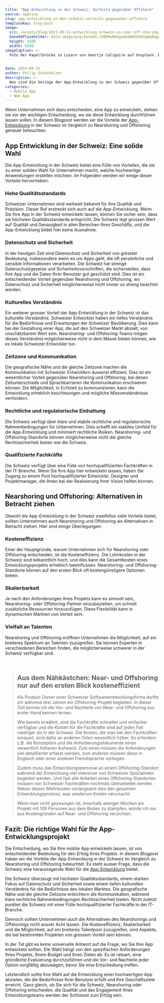 ```yaml
---
title: "App Entwicklung in der Schweiz: Vorteile gegenüber Offshore"
source: apptiva
slug: app-entwicklung-in-der-schweiz-vorteile-gegenueber-offshore
templateKey: blog-post
image:
  src: /assets/blog/2023-09-11-entwicklung-schweiz-vs-near-off-shoring/luzern.jpg
  base64Placeholder: data:image/png;base64,iVBORw0KGgoAAAANSUhEUgAAAAgAAAAFCAIAAAD38zoCAAAACXBIWXMAAAsTAAALEwEAmpwYAAAAiElEQVR4nAF9AIL/ADu+/2vW/3bc/4Dk/4Df/3/f/37j/4W74ACn7f+m6v+s8P+v4vm7/f+2///R//+5wMEAaZrAc5/Jfp2+fG9rmcvqveTwgW1Khn11AAQYIAAJAAwmMqajpXJoZnFSO19AL5ORmAAAQFkCRlsgVm2nq6xrcn58bWaqk3+MiIj0eka955y4LgAAAABJRU5ErkJggg==
  height: 4160
  width: 6240
imageCaption: >- 
  Foto der Kapellbrücke in Luzern von Geertje Caliguire auf Unsplash. Ein Symbol für die Schweiz und Schweizer Qualität im Zusammenhang mit Software-Entwicklung.
  
  
date: 2023-09-12
author: Philip Schönholzer
description: >-
  Was sind die Vorzüge der App-Entwicklung in der Schweiz gegenüber Offshoring? Von Qualität bis zu Datenschutz - entdecken Sie die Vorteile der Schweiz für Ihre App-Entwicklung.
categories:
  - Mobile App
  - Web App
---
```


Wenn Unternehmen sich dazu entscheiden, eine App zu entwickeln, stehen sie vor der wichtigen Entscheidung, wo sie diese Entwicklung durchführen lassen sollen. In diesem Blogpost werden wir die Vorteile der [App-Entwicklung](/web-apps/) in der Schweiz im Vergleich zu Nearshoring und Offshoring genauer beleuchten.

## App Entwicklung in der Schweiz: Eine solide Wahl

Die App-Entwicklung in der Schweiz bietet eine Fülle von Vorteilen, die sie zu einer soliden Wahl für Unternehmen macht, welche hochwertige Anwendungen erstellen möchten. Im Folgenden werden wir einige dieser Vorteile hervorheben:

### Hohe Qualitätsstandards

Schweizer Unternehmen sind weltweit bekannt für ihre Qualität und Präzision. Dieser Ruf erstreckt sich auch auf die App-Entwicklung. Wenn Sie Ihre App in der Schweiz entwickeln lassen, können Sie sicher sein, dass sie höchsten Qualitätsstandards entspricht. Die Schweiz legt grossen Wert auf Qualität und Genauigkeit in allen Bereichen ihres Geschäfts, und die App-Entwicklung bildet hier keine Ausnahme.

### Datenschutz und Sicherheit

In der heutigen Zeit sind Datenschutz und Sicherheit von grösster Bedeutung, insbesondere wenn es um Apps geht, die oft persönliche und sensible Informationen verarbeiten. Die Schweiz hat strenge Datenschutzgesetze und Sicherheitsvorschriften, die sicherstellen, dass Ihre App und die Daten Ihrer Benutzer gut geschützt sind. Dies ist ein entscheidender Vorteil gegenüber Nearshoring und Offshoring, wo Datenschutz und Sicherheit möglicherweise nicht immer so streng beachtet werden.

### Kulturelles Verständnis

Ein weiterer grosser Vorteil der App-Entwicklung in der Schweiz ist das kulturelle Verständnis. Schweizer Entwickler haben ein tiefes Verständnis für die Bedürfnisse und Erwartungen der Schweizer Bevölkerung. Dies kann bei der Gestaltung einer App, die auf den Schweizer Markt abzielt, von unschätzbarem Wert sein. Nearshoring- und Offshoring-Teams mögen dieses Verständnis möglicherweise nicht in dem Masse bieten können, wie es lokale Schweizer Entwickler tun.

### Zeitzone und Kommunikation

Die geografische Nähe und die gleiche Zeitzone machen die Kommunikation mit Schweizer Entwicklern äusserst effizient. Dies ist ein wesentlicher Vorteil gegenüber Nearshoring und Offshoring, bei denen Zeitunterschiede und Sprachbarrieren die Kommunikation erschweren können. Die Möglichkeit, in Echtzeit zu kommunizieren, kann die Entwicklung erheblich beschleunigen und mögliche Missverständnisse verhindern.

### Rechtliche und regulatorische Einhaltung

Die Schweiz verfügt über klare und stabile rechtliche und regulatorische Rahmenbedingungen für Unternehmen. Dies schafft ein stabiles Umfeld für die App-Entwicklung und minimiert rechtliche Risiken. Nearshoring- und Offshoring-Standorte können möglicherweise nicht die gleiche Rechtssicherheit bieten wie die Schweiz.

### Qualifizierte Fachkräfte

Die Schweiz verfügt über eine Fülle von hochqualifizierten Fachkräften in der IT-Branche. Wenn Sie Ihre App hier entwickeln lassen, haben Sie Zugang zu einem Pool hochqualifizierter Entwickler, Designer und Projektmanager, die Ihnen bei der Realisierung Ihrer Vision helfen können.

## Nearshoring und Offshoring: Alternativen in Betracht ziehen

Obwohl die App-Entwicklung in der Schweiz zweifellos viele Vorteile bietet, sollten Unternehmen auch Nearshoring und Offshoring als Alternativen in Betracht ziehen. Hier sind einige Überlegungen:

### Kosteneffizienz

Einer der Hauptgründe, warum Unternehmen sich für Nearshoring oder Offshoring entscheiden, ist die Kosteneffizienz. Die Lohnkosten in der Schweiz sind bekanntlich hoch, und dies kann die Gesamtkosten eines Entwicklungsprojekts erheblich beeinflussen. Nearshoring- und Offshoring-Standorte können auf den ersten Blick oft kostengünstigere Optionen bieten.

### Skalierbarkeit

Je nach den Anforderungen Ihres Projekts kann es sinnvoll sein, Nearshoring- oder Offshoring-Partner einzubeziehen, um schnell zusätzliche Ressourcen hinzuzufügen. Diese Flexibilität kann in dynamischen Märkten von Vorteil sein.

### Vielfalt an Talenten

Nearshoring und Offshoring eröffnen Unternehmen die Möglichkeit, auf ein breiteres Spektrum an Talenten zuzugreifen. Sie können Experten in verschiedenen Bereichen finden, die möglicherweise schwerer in der Schweiz verfügbar sind.

&nbsp;
&nbsp;

> ## Aus dem Nähkästchen: Near- und Offshoring nur auf den ersten Blick kosteneffizient
>
> Als Product Owner einer Schweizer Softwareentwicklungsfirma durfte ich während drei Jahren ein Offshoring-Projekt begleiten. In dieser Zeit konnte ich die Vor- und Nachteile von Near- und Offshoring aus erster Hand kennen lernen.
>
> Wie bereits erwähnt, sind die Fachkräfte schneller und einfacher verfügbar und die Kosten für die Fachkräfte sind auf jeden Fall niedriger als in der Schweiz. Die Kosten, die man bei den Fachkräften einspart, sind dafür an anderen Orten wesentlich höher. So erfordern z.B. die Konzeption und die Anforderungsdokumente einen wesentlich höheren Aufwand. Zum einen müssen die Anforderungen viel detaillierter erfasst werden, zum anderen müssen diese in Englisch oder einer anderen Fremdsprache vorliegen.
>
> Zudem muss das Entwicklungspersonal an einem Offshoring-Standort während der Entwicklung viel intensiver von Schweizer Spezialisten begleitet werden. Und fast alle Arbeiten eines Offshoring-Standortes müssen von Schweizer Fachkräften nochmals überarbeitet werden. Neben diesen Mehrkosten verlangsamt dies den gesamten Entwicklungsprozess, was wiederum Kosten verursacht.
>
> Wenn man nicht gezwungen ist, innerhalb weniger Wochen ein Projekt mit 100 Personen aus dem Boden zu stampfen, würde ich nur aus Kostengründen auf Near- und Offshoring verzichten.

## Fazit: Die richtige Wahl für Ihr App-Entwicklungsprojekt

Die Entscheidung, wo Sie Ihre mobile App entwickeln lassen, ist von entscheidender Bedeutung für den Erfolg Ihres Projekts. In diesem Blogpost haben wir die Vorteile der App-Entwicklung in der Schweiz im Vergleich zu Nearshoring und Offshoring beleuchtet. Es steht ausser Frage, dass die Schweiz eine herausragende Wahl für die [App-Entwicklung](/web-apps/) bietet.

Die Schweiz überzeugt mit höchsten Qualitätsstandards, einem starken Fokus auf Datenschutz und Sicherheit sowie einem tiefen kulturellen Verständnis für die Bedürfnisse des lokalen Marktes. Die geografische Nähe und die gleiche Zeitzone erleichtern die Kommunikation, während klare rechtliche Rahmenbedingungen Rechtssicherheit bieten. Nicht zuletzt punktet die Schweiz mit einer Fülle hochqualifizierter Fachkräfte in der IT-Branche.

Dennoch sollten Unternehmen auch die Alternativen des Nearshorings und Offshorings nicht ausser Acht lassen. Die Kosteneffizienz, Skalierbarkeit und die Möglichkeit, auf ein breiteres Talentpool zuzugreifen, sind Aspekte, die bei bestimmten Projekten von grossem Vorteil sein können.

In der Tat gibt es keine universelle Antwort auf die Frage, wo Sie Ihre App entwickeln sollten. Die Wahl hängt von den spezifischen Anforderungen Ihres Projekts, Ihrem Budget und Ihren Zielen ab. Es ist ratsam, eine gründliche Evaluierung durchzuführen und die Vor- und Nachteile jeder Option sorgfältig abzuwägen, bevor Sie eine Entscheidung treffen.

Letztendlich sollte Ihre Wahl auf die Entwicklung einer hochwertigen App abzielen, die die Bedürfnisse Ihrer Benutzer erfüllt und Ihre Geschäftsziele erreicht. Ganz gleich, ob Sie sich für die Schweiz, Nearshoring oder Offshoring entscheiden, die Qualität und das Engagement Ihres Entwicklungsteams werden der Schlüssel zum Erfolg sein.
